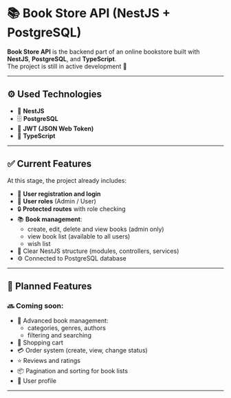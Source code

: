 # 📚 Book Store API (NestJS + PostgreSQL)

**Book Store API** is the backend part of an online bookstore built with **NestJS**, **PostgreSQL**, and **TypeScript**.  
The project is still in active development 🚧

---

## ⚙️ Used Technologies

- 🧱 **NestJS** 
- 🗄️ **PostgreSQL**  
- 🔐 **JWT (JSON Web Token)**  
- 💎 **TypeScript** 

---

## ✅ Current Features

At this stage, the project already includes:

- 🔑 **User registration and login**
- 👥 **User roles** (Admin / User)
- 🔒 **Protected routes** with role checking
- 📚 **Book management**:
  - create, edit, delete and view books (admin only)
  - view book list (available to all users)
  - wish list
- 🧩 Clear NestJS structure (modules, controllers, services)
- ⚙️ Connected to PostgreSQL database

---

## 🚀 Planned Features

### 🔜 Coming soon:
- 📖 Advanced book management:
  - categories, genres, authors  
  - filtering and searching
- 🛒 Shopping cart
- 💳 Order system (create, view, change status)
- ⭐ Reviews and ratings
- 📦 Pagination and sorting for book lists
- 👤 User profile

---

